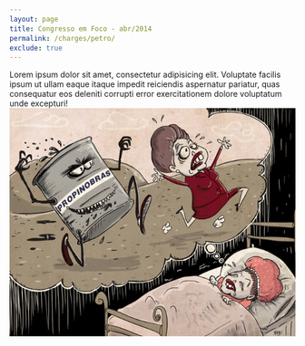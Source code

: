 ```yaml
---
layout: page
title: Congresso em Foco - abr/2014
permalink: /charges/petro/
exclude: true
---
```


<div class="single-art">
  <div class="legend">
    Lorem ipsum dolor sit amet, consectetur adipisicing elit. Voluptate facilis ipsum ut ullam eaque itaque impedit reiciendis aspernatur pariatur, quas consequatur eos deleniti corrupti error exercitationem dolore voluptatum unde excepturi!
  </div>

  <div class="image">
    <img src="/assets/images/charges/petro.jpg" alt="">
  </div>
</div>